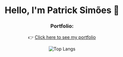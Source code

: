 <h1 align="center"> Hello, I'm Patrick Simões 👋</h1>

<h3 align="center">Portfolio:</h3>

<p align="center">
    👉 <a href="https://meu-portfolio-lovat-beta.vercel.app/">Click here to see my portfolio</a>
</p>

<p align="center">
    <img src="https://github-readme-stats.vercel.app/api/top-langs/?username=PatrickSimoes&layout=compact&langs_count=15&theme=github_dark" alt="Top Langs">
</p>
